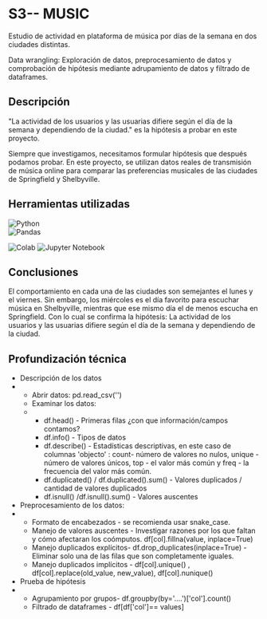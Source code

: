 # S3-- MUSIC
Estudio de actividad en plataforma de música por días de la semana en dos ciudades distintas.

Data wrangling:  Exploración de datos, preprocesamiento de datos y comprobación de hipótesis mediante adrupamiento de datos y filtrado de dataframes.

## Descripción

"La actividad de los usuarios y las usuarias difiere según el día de la semana y dependiendo de la ciudad." 
es la hipótesis a probar en este proyecto.

Siempre que investigamos, necesitamos formular hipótesis que después podamos probar. 
En este proyecto, se utilizan datos reales de transmisión de música online para comparar las preferencias musicales de las ciudades de Springfield y Shelbyville.

## Herramientas utilizadas 

![Python](https://img.shields.io/badge/:Python-024A86?style=for-the-badge&logo=python&logoColor=white&labelColor=101010)</br>
![Pandas](https://img.shields.io/badge/pandas-%23150458.svg?style=for-the-badge&logo=pandas&logoColor=white)

![Colab](https://img.shields.io/badge/Colab-F9AB00?style=for-the-badge&logo=googlecolab&color=525252)
![Jupyter Notebook](https://img.shields.io/badge/jupyter-%23FA0F00.svg?style=for-the-badge&logo=jupyter&logoColor=white)


## Conclusiones 
El comportamiento en cada una de las ciudades son semejantes el lunes y el viernes. Sin embargo, los miércoles es el día favorito para escuchar música en Shelbyville, mientras que ese mismo día el de menos escucha en Springfield. 
Con lo cual se confirma la hipótesis: La actividad de los usuarios y las usuarias difiere según el día de la semana y dependiendo de la ciudad.

## Profundización técnica
* Descripción de los datos
* * Abrir datos: pd.read_csv('')
  * Examinar los datos:
  * * df.head() - Primeras filas ¿con que información/campos contamos?
    * df.info() - Tipos de datos
    * df.describe() - Estadísticas descriptivas, en este caso de columnas 'objecto' :  count- número de valores no nulos, unique - número de valores únicos, top - el valor más común y freq - la frecuencia del valor más común.
    * df.duplicated() / df.duplicated().sum() - Valores duplicados / cantidad de valores duplicados
    * df.isnull() /df.isnull().sum()  - Valores auscentes 
* Preprocesamiento de los datos:
* * Formato de encabezados - se recomienda usar snake_case.
  * Manejo de valores auscentes - Investigar razones por los que faltan y cómo afectaran los coómputos.  df[col].fillna(value, inplace=True)
  * Manejo duplicados explícitos- df.drop_duplicates(inplace=True) - Eliminar solo una de las filas que son completamente iguales.
  * Manejo duplicados implícitos - df[col].unique() , df[col].replace(old_value, new_value), df[col].nunique()
* Prueba de hipótesis
* * Agrupamiento por grupos- df.groupby(by='....')['col'].count()
  * Filtrado de dataframes - df[df['col']== values]
